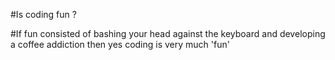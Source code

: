 #Is coding fun ? 

#If fun consisted of bashing your head against the keyboard and developing a coffee addiction then yes coding is very much 'fun'
